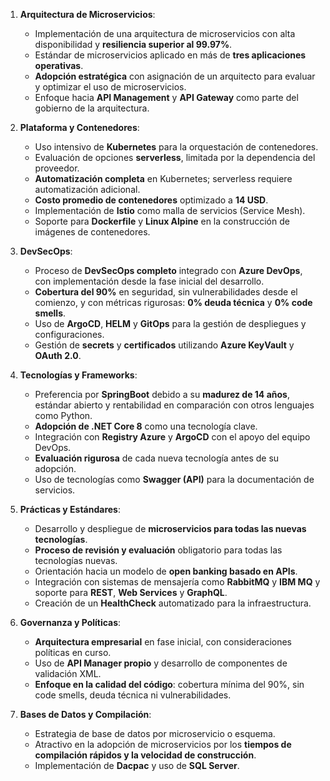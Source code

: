 
1. **Arquitectura de Microservicios**:
   - Implementación de una arquitectura de microservicios con alta disponibilidad y **resiliencia superior al 99.97%**.
   - Estándar de microservicios aplicado en más de **tres aplicaciones operativas**.
   - **Adopción estratégica** con asignación de un arquitecto para evaluar y optimizar el uso de microservicios.
   - Enfoque hacia **API Management** y **API Gateway** como parte del gobierno de la arquitectura.

2. **Plataforma y Contenedores**:
   - Uso intensivo de **Kubernetes** para la orquestación de contenedores.
   - Evaluación de opciones **serverless**, limitada por la dependencia del proveedor.
   - **Automatización completa** en Kubernetes; serverless requiere automatización adicional.
   - **Costo promedio de contenedores** optimizado a **14 USD**.
   - Implementación de **Istio** como malla de servicios (Service Mesh).
   - Soporte para **Dockerfile** y **Linux Alpine** en la construcción de imágenes de contenedores.

3. **DevSecOps**:
   - Proceso de **DevSecOps completo** integrado con **Azure DevOps**, con implementación desde la fase inicial del desarrollo.
   - **Cobertura del 90%** en seguridad, sin vulnerabilidades desde el comienzo, y con métricas rigurosas: **0% deuda técnica** y **0% code smells**.
   - Uso de **ArgoCD**, **HELM** y **GitOps** para la gestión de despliegues y configuraciones.
   - Gestión de **secrets** y **certificados** utilizando **Azure KeyVault** y **OAuth 2.0**.

4. **Tecnologías y Frameworks**:
   - Preferencia por **SpringBoot** debido a su **madurez de 14 años**, estándar abierto y rentabilidad en comparación con otros lenguajes como Python.
   - **Adopción de .NET Core 8** como una tecnología clave.
   - Integración con **Registry Azure** y **ArgoCD** con el apoyo del equipo DevOps.
   - **Evaluación rigurosa** de cada nueva tecnología antes de su adopción.
   - Uso de tecnologías como **Swagger (API)** para la documentación de servicios.

5. **Prácticas y Estándares**:
   - Desarrollo y despliegue de **microservicios para todas las nuevas tecnologías**.
   - **Proceso de revisión y evaluación** obligatorio para todas las tecnologías nuevas.
   - Orientación hacia un modelo de **open banking basado en APIs**.
   - Integración con sistemas de mensajería como **RabbitMQ** y **IBM MQ** y soporte para **REST**, **Web Services** y **GraphQL**.
   - Creación de un **HealthCheck** automatizado para la infraestructura.

6. **Governanza y Políticas**:
   - **Arquitectura empresarial** en fase inicial, con consideraciones políticas en curso.
   - Uso de **API Manager propio** y desarrollo de componentes de validación XML.
   - **Enfoque en la calidad del código**: cobertura mínima del 90%, sin code smells, deuda técnica ni vulnerabilidades.

7. **Bases de Datos y Compilación**:
   - Estrategia de base de datos por microservicio o esquema.
   - Atractivo en la adopción de microservicios por los **tiempos de compilación rápidos y la velocidad de construcción**.
   - Implementación de **Dacpac** y uso de **SQL Server**.
